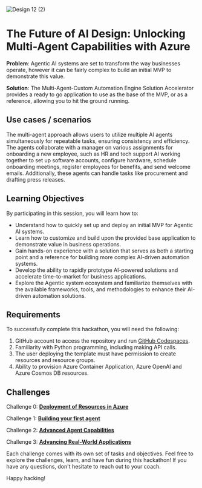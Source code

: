 
![Design 12 (2)](https://github.com/user-attachments/assets/2ae14e50-c370-48cf-bac0-5aee2700fcfe)

# The Future of AI Design: Unlocking Multi-Agent Capabilities with Azure

**Problem**: Agentic AI systems are set to transform the way businesses operate, however it can be fairly complex to build an initial MVP to demonstrate this value.

**Solution**: The Multi-Agent-Custom Automation Engine Solution Accelerator provides a ready to go application to use as the base of the MVP, or as a reference, allowing you to hit the ground running.

## Use cases / scenarios
The multi-agent approach allows users to utilize multiple AI agents simultaneously for repeatable tasks, ensuring consistency and efficiency. The agents collaborate with a manager on various assignments for onboarding a new employee, such as HR and tech support AI working together to set up software accounts, configure hardware, schedule onboarding meetings, register employees for benefits, and send welcome emails. Additionally, these agents can handle tasks like procurement and drafting press releases.


## Learning Objectives

By participating in this session, you will learn how to:

- Understand how to quickly set up and deploy an initial MVP for Agentic AI systems.
- Learn how to customize and build upon the provided base application to demonstrate value in business operations.
- Gain hands-on experience with a solution that serves as both a starting point and a reference for building more complex AI-driven automation systems.
- Develop the ability to rapidly prototype AI-powered solutions and accelerate time-to-market for business applications.
- Explore the Agentic system ecosystem and familiarize themselves with the available frameworks, tools, and methodologies to enhance their AI-driven automation solutions.


## Requirements
To successfully complete this hackathon, you will need the following:

1. GitHub account to access the repository and run [GitHub Codespaces](https://github.com/features/codespaces).
2. Familiarity with Python programming, including making API calls.
3. The user deploying the template must have permission to create resources and resource groups.
4. Ability to provision Azure Container Application, Azure OpenAI and Azure Cosmos DB resources.


## Challenges
Challenge 0: **[Deployment of Resources in Azure](Challenge0/readme.md)**

Challenge 1:  **[Building your first agent](Challenge1/readme.md)**

Challenge 2:  **[Advanced Agent Capabilities](Challenge2/readme.md)**

Challenge 3:  **[Advancing Real-World Applications](Challenge3/readme.md)**


Each challenge comes with its own set of tasks and objectives. Feel free to explore the challenges, learn, and have fun during this hackathon! If you have any questions, don't hesitate to reach out to your coach.

Happy hacking! 


